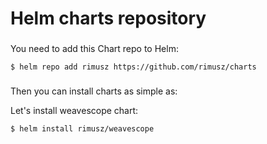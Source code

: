# Helm charts repository

###

You need to add this Chart repo to Helm:
```console
$ helm repo add rimusz https://github.com/rimusz/charts
```

###

Then you can install charts as simple as:

Let's install weavescope chart:
```
$ helm install rimusz/weavescope
```
